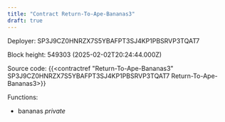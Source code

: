 ```yaml
---
title: "Contract Return-To-Ape-Bananas3"
draft: true
---
```

Deployer: SP3J9CZ0HNRZX7S5YBAFPT3SJ4KP1PBSRVP3TQAT7


 



Block height: 549303 (2025-02-02T20:24:44.000Z)

Source code: {{<contractref "Return-To-Ape-Bananas3" SP3J9CZ0HNRZX7S5YBAFPT3SJ4KP1PBSRVP3TQAT7 Return-To-Ape-Bananas3>}}

Functions:

* bananas _private_
